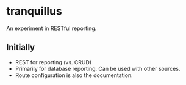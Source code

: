 # tranquillus

An experiment in RESTful reporting.

## Initially

* REST for reporting (vs. CRUD)
* Primarily for database reporting. Can be used with other sources.
* Route configuration is also the documentation.
